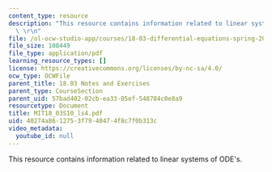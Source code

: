 ```yaml
---
content_type: resource
description: "This resource contains information related to linear systems of ODE's.\
  \ \r\n"
file: /ol-ocw-studio-app/courses/18-03-differential-equations-spring-2010/40274a8612753f7940474f8c7f0b313c_MIT18_03S10_ls4.pdf
file_size: 108449
file_type: application/pdf
learning_resource_types: []
license: https://creativecommons.org/licenses/by-nc-sa/4.0/
ocw_type: OCWFile
parent_title: 18.03 Notes and Exercises
parent_type: CourseSection
parent_uid: 57bad402-02cb-ea33-05ef-548784c0e8a9
resourcetype: Document
title: MIT18_03S10_ls4.pdf
uid: 40274a86-1275-3f79-4047-4f8c7f0b313c
video_metadata:
  youtube_id: null
---
```

This resource contains information related to linear systems of ODE's. 
